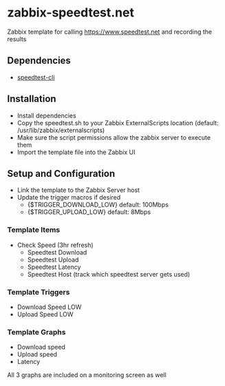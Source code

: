 # zabbix-speedtest.net
Zabbix template for calling https://www.speedtest.net and recording the results


## Dependencies
* [speedtest-cli](https://packages.ubuntu.com/search?keywords=speedtest-cli)

## Installation
* Install dependencies
* Copy the speedtest.sh to your Zabbix ExternalScripts location (default: /usr/lib/zabbix/externalscripts)
* Make sure the script permissions allow the zabbix server to execute them
* Import the template file into the Zabbix UI

## Setup and Configuration
* Link the template to the Zabbix Server host
* Update the trigger macros if desired
  * {$TRIGGER_DOWNLOAD_LOW} default: 100Mbps
  * {$TRIGGER_UPLOAD_LOW}   default: 8Mbps

### Template Items
* Check Speed (3hr refresh)
  * Speedtest Download
  * Speedtest Upload
  * Speedtest Latency
  * Speedtest Host (track which speedtest server gets used)

### Template Triggers
* Download Speed LOW
* Upload Speed LOW

### Template Graphs
* Download speed
* Upload speed
* Latency

All 3 graphs are included on a monitoring screen as well
